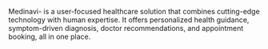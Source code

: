 Medinavi- is a user-focused healthcare solution that combines cutting-edge technology with human expertise. It offers personalized health guidance, symptom-driven diagnosis, doctor recommendations, and appointment booking, all in one place.
